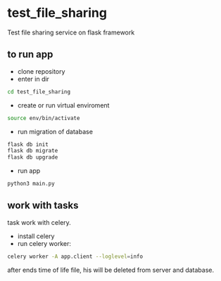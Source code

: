 # test_file_sharing
Test file sharing service on flask framework

## to run app

- clone repository
- enter in dir
```bash
cd test_file_sharing
```
- create or run virtual enviroment
```bash
source env/bin/activate
```
- run migration of database
```bash
flask db init
flask db migrate
flask db upgrade
```
- run app
```bash
python3 main.py
```

## work with tasks

task work with celery.

- install celery
- run celery worker:
```bash
celery worker -A app.client --loglevel=info
```

after ends time of life file, his will be deleted from server and database.
